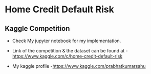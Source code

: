 # Home Credit Default Risk

## Kaggle Competition

* Check My jupyter notebook for my implementation.

* Link of the competition & the dataset can be found at -https://www.kaggle.com/c/home-credit-default-risk

* My kaggle profile -https://www.kaggle.com/prabhatkumarsahu

